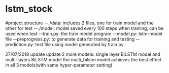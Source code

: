 # lstm_stock

#project structure
--./data: includes 2 files, one for train model and the other for test
--./model: model saved every 100 steps when training, can be used when test
--train.py: the train model program
--model.py: lstm-model file
--preprogress.py: to generate data for training and testing
--prediction.py: test file using model generated by train.py

27/07/2018 update
update 2 more models: single layer BiLSTM model and multi-layers BiLSTM model
the multi_bilstm model achieves the best effect in all 3 models(with same hyper-parameter setting)

